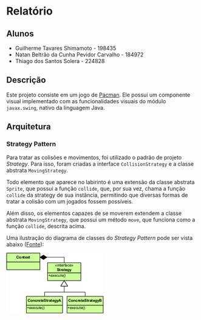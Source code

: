 # Relatório

## Alunos
- Guilherme Tavares Shimamoto - 198435
- Natan Beltrão da Cunha Pevidor Carvalho - 184972
- Thiago dos Santos Solera - 224828

## Descrição

Este projeto consiste em um jogo de [Pacman](https://pt.wikipedia.org/wiki/Pac-Man). Ele possui um componente visual implementado com as funcionalidades visuais do módulo `javax.swing`, nativo da linguagem Java.

## Arquitetura

### Strategy Pattern

Para tratar as colisões e movimentos, foi utilizado o padrão de projeto *Strategy*. Para isso, foram criadas a interface `CollisionStrategy` e a classe abstrata `MovingStrategy`.

Todo elemento que aparece no labirinto é uma extensão da classe abstrata `Sprite`, que possui a função `collide`, que, por sua vez, chama a função `collide` da strategy de sua instância, permitindo que diversas formas de tratar a colisão com um jogados fossem possíveis.

Além disso, os elementos capazes de se moverem extendem a classe abstrata `MovingStrategy`, que possui um método `move`, que funciona como a função `collide`, descrita acima.

Uma ilustração do diagrama de classes do *Strategy Pattern* pode ser vista abaixo ([Fonte](https://en.wikipedia.org/wiki/File:Strategy_Pattern_in_UML.png)):

![](./images/Strategy_Pattern_in_UML.png)